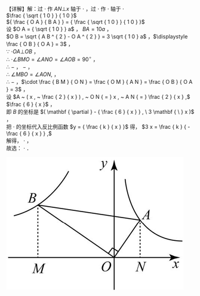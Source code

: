 【详解】解：过 $\cdot$ 作 $A N \bot x$ 轴于 $\cdot$ ，过 $\cdot$ 作 $\cdot$ 轴于 $\cdot$   
$\frac { \sqrt { 1 0 } } { 1 0 }$   
${ \frac { O A } { B A } } = { \frac { \sqrt { 1 0 } } { 1 0 } }$   
设 $O A = { \sqrt { 1 0 } } a$ ， $B A = 1 0 a$ ，  
$O B = \sqrt { A B ^ { 2 } - O A ^ { 2 } } = 3 \sqrt { 1 0 } a$ ，$\displaystyle \frac { O B } { O A } = 3$ ，  
∵ $\cdot O A \bot O B$ ，  
∴ $\cdot \angle B M O = \angle A N O = \angle A O B = 9 0 ^ { \circ }$ ，  
∴ $-$ ， $-$ ，  
∴ $\angle M B O = \angle A O N ,$ ，  
∴ $-$ ，$\cdot \frac { B M } { O N } = \frac { O M } { A N } = \frac { O B } { O A } = 3$ ，  
设 $A ~ ( x , ~ \frac { 2 } { x } ) , ~ O N { = } x , ~ A N { = } \frac { 2 } { x } ,$   
$\frac { 6 } { x }$ ，  
即 $B$ 的坐标是 $( \mathbf { \partial } - { \frac { 6 } { x } } , \ 3 \mathbf { \ } x )$ ，  
把 $\cdot$ 的坐标代入反比例函数 $y = { \frac { k } { x } }$ 得， $3 x = \frac { k } { - \frac { 6 } { x } } ,$   
解得， $\cdot$ ，  
故选： $\cdot$ ．

![](<../../qs_image_DB/专题1-4_一文搞定反比例函数7个模型，13类题型（解析版）_/879fbb38779e18bab21ff3819dfaea38186b6a344219e1033c6e11eab75e4478.jpg>)
